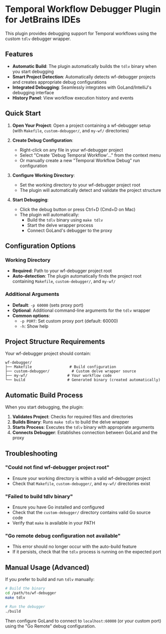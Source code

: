 # Temporal Workflow Debugger Plugin for JetBrains IDEs

This plugin provides debugging support for Temporal workflows using the custom `tdlv` debugger wrapper.

## Features

- **Automatic Build**: The plugin automatically builds the `tdlv` binary when you start debugging
- **Smart Project Detection**: Automatically detects wf-debugger projects and creates appropriate debug configurations
- **Integrated Debugging**: Seamlessly integrates with GoLand/IntelliJ's debugging interface
- **History Panel**: View workflow execution history and events

## Quick Start

1. **Open Your Project**: Open a project containing a wf-debugger setup (with `Makefile`, `custom-debugger/`, and `my-wf/` directories)

2. **Create Debug Configuration**: 
   - Right-click on any file in your wf-debugger project
   - Select "Create 'Debug Temporal Workflow'..." from the context menu
   - Or manually create a new "Temporal Workflow Debug" run configuration

3. **Configure Working Directory**: 
   - Set the working directory to your wf-debugger project root
   - The plugin will automatically detect and validate the project structure

4. **Start Debugging**: 
   - Click the debug button or press Ctrl+D (Cmd+D on Mac)
   - The plugin will automatically:
     - Build the `tdlv` binary using `make tdlv`
     - Start the delve wrapper process
     - Connect GoLand's debugger to the proxy

## Configuration Options

### Working Directory
- **Required**: Path to your wf-debugger project root
- **Auto-detection**: The plugin automatically finds the project root containing `Makefile`, `custom-debugger/`, and `my-wf/`

### Additional Arguments
- **Default**: `-p 60000` (sets proxy port)
- **Optional**: Additional command-line arguments for the `tdlv` wrapper
- **Common options**:
  - `-p PORT`: Set custom proxy port (default: 60000)
  - `-h`: Show help

## Project Structure Requirements

Your wf-debugger project should contain:
```
wf-debugger/
├── Makefile                 # Build configuration
├── custom-debugger/          # Custom delve wrapper source
├── my-wf/                  # Your workflow code
└── build                   # Generated binary (created automatically)
```

## Automatic Build Process

When you start debugging, the plugin:

1. **Validates Project**: Checks for required files and directories
2. **Builds Binary**: Runs `make tdlv` to build the delve wrapper
3. **Starts Process**: Executes the `tdlv` binary with appropriate arguments
4. **Connects Debugger**: Establishes connection between GoLand and the proxy

## Troubleshooting

### "Could not find wf-debugger project root"
- Ensure your working directory is within a valid wf-debugger project
- Check that `Makefile`, `custom-debugger/`, and `my-wf/` directories exist

### "Failed to build tdlv binary"
- Ensure you have Go installed and configured
- Check that the `custom-debugger/` directory contains valid Go source code
- Verify that `make` is available in your PATH

### "Go remote debug configuration not available"
- This error should no longer occur with the auto-build feature
- If it persists, check that the `tdlv` process is running on the expected port

## Manual Usage (Advanced)

If you prefer to build and run `tdlv` manually:

```bash
# Build the binary
cd /path/to/wf-debugger
make tdlv

# Run the debugger
./build
```

Then configure GoLand to connect to `localhost:60000` (or your custom port) using the "Go Remote" debug configuration. 